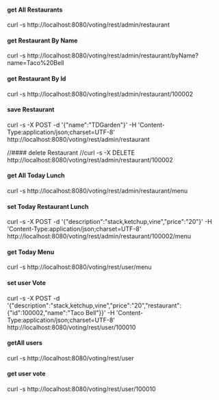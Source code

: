 #### get All Restaurants
curl -s http://localhost:8080/voting/rest/admin/restaurant

#### get Restaurant By Name
curl -s http://localhost:8080/voting/rest/admin/restaurant/byName?name=Taco%20Bell

#### get Restaurant By Id
curl -s http://localhost:8080/voting/rest/admin/restaurant/100002

#### save Restaurant
curl -s -X POST -d '{"name":"TDGarden"}' -H 'Content-Type:application/json;charset=UTF-8' http://localhost:8080/voting/rest/admin/restaurant

//#### delete Restaurant
//curl -s -X DELETE http://localhost:8080/voting/rest/admin/restaurant/100002

#### get All Today Lunch
curl -s http://localhost:8080/voting/rest/admin/restaurant/menu

#### set Today Restaurant Lunch
curl -s -X POST -d '{"description":"stack,ketchup,vine","price":"20"}' -H 'Content-Type:application/json;charset=UTF-8' http://localhost:8080/voting/rest/admin/restaurant/100002/menu

#### get Today Menu
curl -s http://localhost:8080/voting/rest/user/menu

#### set user Vote
curl -s -X POST -d '{"description":"stack,ketchup,vine","price":"20","restaurant":{"id":100002,"name":"Taco Bell"}}' -H 'Content-Type:application/json;charset=UTF-8' http://localhost:8080/voting/rest/user/100010

#### getAll users
curl -s http://localhost:8080/voting/rest/user

#### get user vote
curl -s http://localhost:8080/voting/rest/user/100010